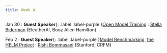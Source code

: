 ```yaml
---
title: Week 4
---
```


Jan 30
: **Guest Speaker**{: .label .label-purple }[Open Model Training](#)
  : [Stella Biderman](https://www.stellabiderman.com/) (EleutherAI, Booz Allen Hamilton)

Feb 2
: **Guest Speaker**{: .label .label-purple }[Model Benchmarking](#), [the HELM Project](https://crfm.stanford.edu/helm/v1.0/)
  : [Rishi Bommasani](http://www.achowdhery.com/) (Stanford, CRFM)
